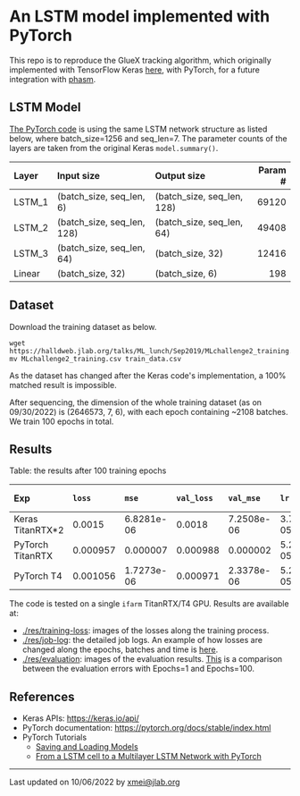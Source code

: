 # An LSTM model implemented with PyTorch

This repo is to reproduce the GlueX tracking algorithm, which originally implemented with
 TensorFlow Keras [here](https://github.com/nathanwbrei/phasm/blob/main/python/2022.05.29_GlueX_tracking_v0.1.ipynb),
 with PyTorch, for a future integration with [phasm](https://github.com/nathanwbrei/phasm).

## LSTM Model
[The PyTorch code](python/Simplified_LSTM.py) is using the same LSTM network structure as listed below,
 where batch_size=1256 and seq_len=7.
The parameter counts of the layers are taken from the original Keras `model.summary()`.

| Layer   | Input size                 | Output size                  | Param # |
|:--------|:---------------------------|:-----------------------------|--------:|
| LSTM_1  | (batch_size, seq_len, 6)   | (batch_size, seq_len, 128)   |   69120 | 
| LSTM_2  | (batch_size, seq_len, 128) | (batch_size, seq_len, 64)    |   49408 |  
| LSTM_3  | (batch_size, seq_len, 64)  | (batch_size, 32)             |   12416 |
| Linear  | (batch_size, 32)           | (batch_size, 6)              |     198 |



## Dataset
Download the training dataset as below.

```commandline
wget https://halldweb.jlab.org/talks/ML_lunch/Sep2019/MLchallenge2_training.csv
mv MLchallenge2_training.csv train_data.csv
```
As the dataset has changed after the Keras code's implementation, a 100%
 matched result is impossible.

After sequencing, the dimension of the whole training dataset (as on 09/30/2022) is (2646573, 7, 6), with
 each epoch containing ~2108 batches. We train 100 epochs in total.

## Results

Table: the results after 100 training epochs

| Exp              | `loss`   | `mse`      | `val_loss` | `val_mse`  | `lr`        |     Time | Training `X` size |
|:-----------------|:---------|:-----------|:-----------|:-----------|:------------|---------:|------------------:|
| Keras TitanRTX*2 | 0.0015   | 6.8281e-06 | 0.0018     | 7.2508e-06 | 3.7715e-05  | ~15 mins |   (1910698, 7, 6) |
| PyTorch TitanRTX | 0.000957 | 0.000007   | 0.000988   | 0.000002   | 5.22006e-05 | ~50 mins |   (2646573, 7, 6) |
| PyTorch T4       | 0.001056 | 1.7273e-06 | 0.000971   | 2.3378e-06 | 5.22006e-05 | ~60 mins |   (2646573, 7, 6) |


The code is tested on a single `ifarm` TitanRTX/T4 GPU. Results are available at:
- [./res/training-loss](./res/training-loss): images of the losses along the training process.
- [./res/job-log](./res/job-log): the detailed job logs. An example of
 how losses are changed along the epochs, batches and time is [here](./res/job-log/train-full_65238781_TitanRTX.log).
- [./res/evaluation](./res/evaluation): images of the evaluation results. [This](./res/evaluation/cmp.md) is
 a comparison between the evaluation errors with Epochs=1 and Epochs=100.



## References
- Keras APIs: https://keras.io/api/
- PyTorch documentation: https://pytorch.org/docs/stable/index.html
- PyTorch Tutorials
  - [Saving and Loading Models](https://pytorch.org/tutorials/beginner/saving_loading_models.html)
  - [From a LSTM cell to a Multilayer LSTM Network with PyTorch](https://towardsdatascience.com/from-a-lstm-cell-to-a-multilayer-lstm-network-with-pytorch-2899eb5696f3)

---
Last updated on 10/06/2022 by xmei@jlab.org

